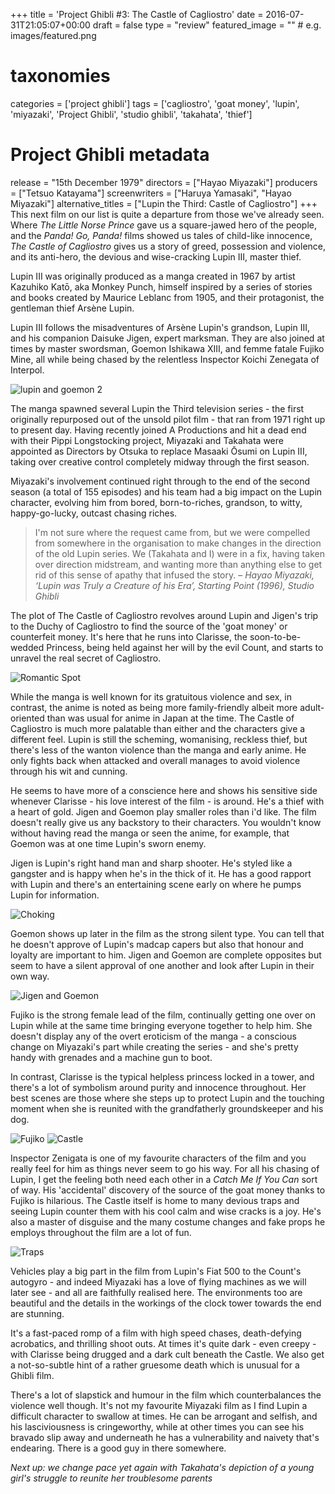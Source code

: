 +++
title = 'Project Ghibli #3: The Castle of Cagliostro'
date = 2016-07-31T21:05:07+00:00
draft = false
type = "review"
featured_image = "" # e.g. images/featured.png

# taxonomies
categories = ['project ghibli']
tags = ['cagliostro', 'goat money', 'lupin', 'miyazaki', 'Project Ghibli', 'studio ghibli', 'takahata', 'thief']

# Project Ghibli metadata
release = "15th December 1979"
directors = ["Hayao Miyazaki"]
producers = ["Tetsuo Katayama"]
screenwriters = ["Haruya Yamasaki", "Hayao Miyazaki"]
alternative_titles = ["Lupin the Third: Castle of Cagliostro"]
+++
This next film on our list is quite a departure from those we've already seen. Where _The Little Norse Prince_ gave us a square-jawed hero of the people, and the _Panda! Go, Panda!_ films showed us tales of child-like innocence, _The Castle of Cagliostro_ gives us a story of greed, possession and violence, and its anti-hero, the devious and wise-cracking Lupin III, master thief.

Lupin III was originally produced as a manga created in 1967 by artist Kazuhiko Katō, aka Monkey Punch, himself inspired by a series of stories and books created by Maurice Leblanc from 1905, and their protagonist, the gentleman thief Arsène Lupin.

Lupin III follows the misadventures of Arsène Lupin's grandson, Lupin III, and his companion Daisuke Jigen, expert marksman. They are also joined at times by master swordsman, Goemon Ishikawa XIII, and femme fatale Fujiko Mine, all while being chased by the relentless Inspector Koichi Zenegata of Interpol.

![lupin and goemon 2](https://straydogstrut7.files.wordpress.com/2016/07/lupin-and-goemon-2.png)

The manga spawned several Lupin the Third television series - the first originally repurposed out of the unsold pilot film - that ran from 1971 right up to present day. Having recently joined A Productions and hit a dead end with their Pippi Longstocking project, Miyazaki and Takahata were appointed as Directors by Otsuka to replace Masaaki Ōsumi on Lupin III, taking over creative control completely midway through the first season.

Miyazaki's involvement continued right through to the end of the second season (a total of 155 episodes) and his team had a big impact on the Lupin character, evolving him from bored, born-to-riches, grandson, to witty, happy-go-lucky, outcast chasing riches.

> I'm not sure where the request came from, but we were compelled from somewhere in the organisation to make changes in the direction of the old Lupin series. We (Takahata and I) were in a fix, having taken over direction midstream, and wanting more than anything else to get rid of this sense of apathy that infused the story. – _Hayao Miyazaki, ‘Lupin was Truly a Creature of his Era’, Starting Point (1996), Studio Ghibli_

The plot of The Castle of Cagliostro revolves around Lupin and Jigen's trip to the Duchy of Cagliostro to find the source of the 'goat money' or counterfeit money. It's here that he runs into Clarisse, the soon-to-be-wedded Princess, being held against her will by the evil Count, and starts to unravel the real secret of Cagliostro.

![Romantic Spot](https://straydogstrut7.files.wordpress.com/2016/07/romantic-spot.png)

While the manga is well known for its gratuitous violence and sex, in contrast, the anime is noted as being more family-friendly albeit more adult-oriented than was usual for anime in Japan at the time. The Castle of Cagliostro is much more palatable than either and the characters give a different feel. Lupin is still the scheming, womanising, reckless thief, but there's less of the wanton violence than the manga and early anime. He only fights back when attacked and overall manages to avoid violence through his wit and cunning.

He seems to have more of a conscience here and shows his sensitive side whenever Clarisse - his love interest of the film - is around. He's a thief with a heart of gold. Jigen and Goemon play smaller roles than i'd like. The film doesn't really give us any backstory to their characters. You wouldn't know without having read the manga or seen the anime, for example, that Goemon was at one time Lupin's sworn enemy.

Jigen is Lupin's right hand man and sharp shooter. He's styled like a gangster and is happy when he's in the thick of it. He has a good rapport with Lupin and there's an entertaining scene early on where he pumps Lupin for information.

![Choking](https://straydogstrut7.files.wordpress.com/2016/07/choking.png)

Goemon shows up later in the film as the strong silent type. You can tell that he doesn't approve of Lupin's madcap capers but also that honour and loyalty are important to him. Jigen and Goemon are complete opposites but seem to have a silent approval of one another and look after Lupin in their own way.

![Jigen and Goemon](https://straydogstrut7.files.wordpress.com/2016/07/jigen-and-goemon.png)

Fujiko is the strong female lead of the film, continually getting one over on Lupin while at the same time bringing everyone together to help him. She doesn't display any of the overt eroticism of the manga - a conscious change on Miyazaki's part while creating the series - and she's pretty handy with grenades and a machine gun to boot.

In contrast, Clarisse is the typical helpless princess locked in a tower, and there's a lot of symbolism around purity and innocence throughout. Her best scenes are those where she steps up to protect Lupin and the touching moment when she is reunited with the grandfatherly groundskeeper and his dog.

![Fujiko](https://straydogstrut7.files.wordpress.com/2016/07/fujiko.png) ![Castle](https://straydogstrut7.files.wordpress.com/2016/07/castle.png)

Inspector Zenigata is one of my favourite characters of the film and you really feel for him as things never seem to go his way. For all his chasing of Lupin, I get the feeling both need each other in a _Catch Me If You Can_ sort of way. His 'accidental' discovery of the source of the goat money thanks to Fujiko is hilarious. The Castle itself is home to many devious traps and seeing Lupin counter them with his cool calm and wise cracks is a joy. He's also a master of disguise and the many costume changes and fake props he employs throughout the film are a lot of fun.

![Traps](https://straydogstrut7.files.wordpress.com/2016/07/traps.png)

Vehicles play a big part in the film from Lupin's Fiat 500 to the Count's autogyro - and indeed Miyazaki has a love of flying machines as we will later see - and all are faithfully realised here. The environments too are beautiful and the details in the workings of the clock tower towards the end are stunning.

It's a fast-paced romp of a film with high speed chases, death-defying acrobatics, and thrilling shoot outs. At times it's quite dark - even creepy - with Clarisse being drugged and a dark cult beneath the Castle. We also get a not-so-subtle hint of a rather gruesome death which is unusual for a Ghibli film.

There's a lot of slapstick and humour in the film which counterbalances the violence well though. It's not my favourite Miyazaki film as I find Lupin a difficult character to swallow at times. He can be arrogant and selfish, and his lasciviousness is cringeworthy, while at other times you can see his bravado slip away and underneath he has a vulnerability and naivety that's endearing. There is a good guy in there somewhere.

_Next up: we change pace yet again with Takahata's depiction of a young girl's struggle to reunite her troublesome parents_